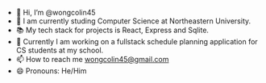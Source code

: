 - 👋 Hi, I’m @wongcolin45
- 🏫 I am currently studing Computer Science at Northeastern University.
- 📚 My tech stack for projects is React, Express and Sqlite.
- 📅 Currently I am working on a fullstack schedule planning application for CS students at my school.
- 📫 How to reach me wongcolin45@gmail.com
- 😄 Pronouns: He/Him



<!---
wongcolin45/wongcolin45 is a ✨ special ✨ repository because its `README.md` (this file) appears on your GitHub profile.
You can click the Preview link to take a look at your changes.
--->

